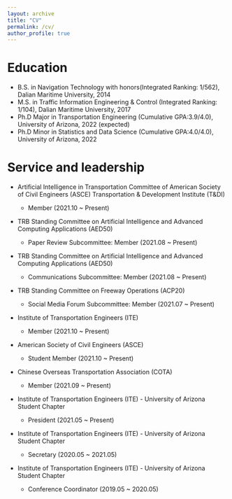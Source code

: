 ```yaml
---
layout: archive
title: "CV"
permalink: /cv/
author_profile: true
---
```




Education
======
* B.S. in Navigation Technology with honors(Integrated Ranking: 1/562), Dalian Maritime University, 2014
* M.S. in Traffic Information Engineering & Control (Integrated Ranking: 1/104), Dalian Maritime University, 2017
* Ph.D Major in Transportation Engineering (Cumulative GPA:3.9/4.0), University of Arizona, 2022 (expected)
* Ph.D Minor in Statistics and Data Science (Cumulative GPA:4.0/4.0), University of Arizona, 2022

Service and leadership
======
* Artificial Intelligence in Transportation Committee of American Society of Civil Engineers (ASCE) Transportation & Development Institute (T&DI)
  * Member (2021.10 ~ Present)

* TRB Standing Committee on Artificial Intelligence and Advanced Computing Applications (AED50)
  * Paper Review Subcommittee:  Member (2021.08 ~ Present)

* TRB Standing Committee on Artificial Intelligence and Advanced Computing Applications (AED50)
  * Communications Subcommittee:  Member (2021.08 ~ Present)

* TRB Standing Committee on Freeway Operations (ACP20)                                                
  * Social Media Forum Subcommittee:  Member (2021.07 ~ Present)

* Institute of Transportation Engineers (ITE)
  * Member (2021.10 ~ Present)

* American Society of Civil Engineers (ASCE)
  * Student Member (2021.10 ~ Present) 

* Chinese Overseas Transportation Association (COTA)                                                
  * Member (2021.09 ~ Present)

* Institute of Transportation Engineers (ITE) - University of Arizona Student Chapter 
  * President (2021.05 ~ Present)

* Institute of Transportation Engineers (ITE) - University of Arizona Student Chapter  
  * Secretary (2020.05 ~ 2021.05)

* Institute of Transportation Engineers (ITE) - University of Arizona Student Chapter 
  * Conference Coordinator (2019.05 ~ 2020.05)
